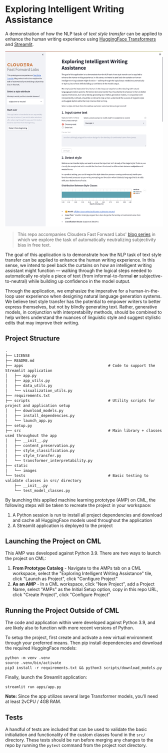 # Exploring Intelligent Writing Assistance

A demonstration of how the NLP task of _text style transfer_ can be applied to enhance the human writing experience using [HuggingFace Transformers](https://huggingface.co/) and [Streamlit](https://streamlit.io/).

![](/static/images/app_screenshot.png)

> This repo accompanies Cloudera Fast Forward Labs' [blog series](https://blog.fastforwardlabs.com/2022/03/22/an-introduction-to-text-style-transfer.html) in which we explore the task of automatically neutralizing subjectivity bias in free text.

The goal of this application is to demonstrate how the NLP task of text style transfer can be applied to enhance the human writing experience. In this sense, we intend to peel back the curtains on how an intelligent writing assistant might function — walking through the logical steps needed to automatically re-style a piece of text (from informal-to-formal **or** subjective-to-neutral) while building up confidence in the model output.

Through the application, we emphasize the imperative for a human-in-the-loop user experience when designing natural language generation systems. We believe text style transfer has the potential to empower writers to better express themselves, but not by blindly generating text. Rather, generative models, in conjunction with interpretability methods, should be combined to help writers understand the nuances of linguistic style and suggest stylistic edits that may improve their writing.

## Project Structure

```
.
├── LICENSE
├── README.md
├── apps                                      # Code to support the Streamlit application
│   ├── app.py
│   ├── app_utils.py
│   ├── data_utils.py
│   └── visualization_utils.py
├── requirements.txt
├── scripts                                   # Utility scripts for project and application setup
│   ├── download_models.py
│   ├── install_dependencies.py
│   └── launch_app.py
├── setup.py
├── src                                       # Main library + classes used throughout the app
│   ├── __init__.py
│   ├── content_preservation.py
│   ├── style_classification.py
│   ├── style_transfer.py
│   └── transformer_interpretability.py
├── static
│   └── images
└── tests                                     # Basic testing to validate classes in src/ directory
    ├── __init__.py
    └── test_model_classes.py
```

By launching this applied machine learning prototype (AMP) on CML, the following steps will be taken to recreate the project in your workspace:

1. A Python session is run to install all project dependencies and download and cache all HuggingFace models used throughout the application
2. A Streamlit application is deployed to the project

## Launching the Project on CML

This AMP was developed against Python 3.9. There are two ways to launch the project on CML:

1. **From Prototype Catalog** - Navigate to the AMPs tab on a CML workspace, select the "Exploring Intelligent Writing Assistance" tile, click "Launch as Project", click "Configure Project"
2. **As an AMP** - In a CML workspace, click "New Project", add a Project Name, select "AMPs" as the Initial Setup option, copy in this repo URL, click "Create Project", click "Configure Project"

## Running the Project Outside of CML

The code and application within were developed against Python 3.9, and are likely also to function with more recent versions of Python.

To setup the project, first create and activate a new virtual environment through your preferred means. Then pip install dependencies and download the required HuggingFace models:

```
python -m venv .venv
source .venv/bin/activate
pip3 install -r requirements.txt && python3 scripts/download_models.py
```

Finally, launch the Streamlit application:

```
streamlit run apps/app.py
```

**Note:** Since the app utilizes several large Transformer models, you'll need at least 2vCPU / 4GB RAM.

## Tests

A handful of tests are included that can be used to validate the basic initialiation and functionality of the custom classes found in the `src/` directory. These tests should be run before merging any changes to the repo by running the `pytest` command from the project root directory.
